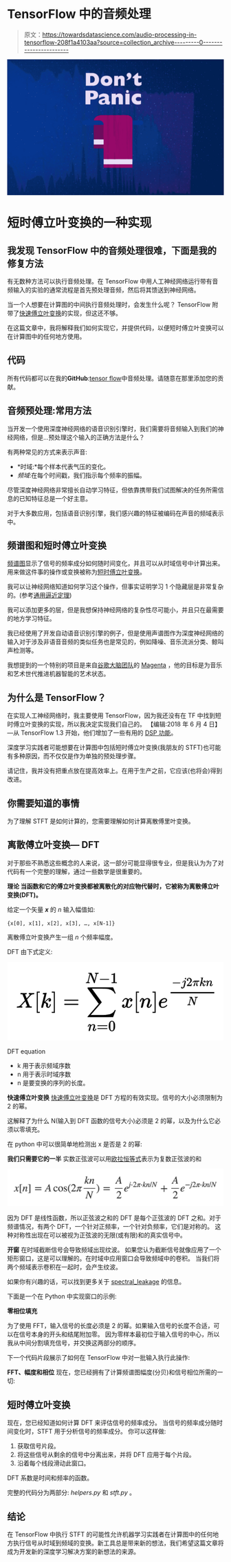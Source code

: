 # TensorFlow 中的音频处理

> 原文：<https://towardsdatascience.com/audio-processing-in-tensorflow-208f1a4103aa?source=collection_archive---------0----------------------->

![](img/b733e458f128f9b2fa87bd31aa23506d.png)

# 短时傅立叶变换的一种实现

## **我发现 TensorFlow 中的音频处理很难，下面是我的修复方法**

有无数种方法可以执行音频处理。在 TensorFlow 中用人工神经网络运行带有音频输入的实验的通常流程是首先预处理音频，然后将其馈送到神经网络。

当一个人想要在计算图的中间执行音频处理时，会发生什么呢？
TensorFlow 附带了[快速傅立叶变换](https://www.tensorflow.org/api_docs/python/tf/fft)的实现，但这还不够。

在这篇文章中，我将解释我们如何实现它，并提供代码，以便短时傅立叶变换可以在计算图中的任何地方使用。

## 代码

所有代码都可以在我的**GitHub**:[tensor flow](https://github.com/dariocazzani/TensorFlow-audio-processing)中音频处理。请随意在那里添加您的贡献。

## 音频预处理:常用方法

当开发一个使用深度神经网络的语音识别引擎时，我们需要将音频输入到我们的神经网络，但是…预处理这个输入的正确方法是什么？

有两种常见的方式来表示声音:

*   *时域:*每个样本代表气压的变化。
*   *频域*:在每个时间戳，我们指示每个频率的振幅。

尽管深度神经网络非常擅长自动学习特征，但依靠携带我们试图解决的任务所需信息的已知特征总是一个好主意。

对于大多数应用，包括语音识别引擎，我们感兴趣的特征被编码在声音的频域表示中。

## 频谱图和短时傅立叶变换

[频谱图](https://en.wikipedia.org/wiki/Spectrogram)显示了信号的频率成分如何随时间变化，并且可以从时域信号中计算出来。
用来做这件事的操作或变换被称为[短时傅立叶变换](https://en.wikipedia.org/wiki/Short-time_Fourier_transform)。

我可以让神经网络知道如何学习这个操作，但事实证明学习 1 个隐藏层是非常复杂的。(参考[通用逼近定理](https://en.wikipedia.org/wiki/Universal_approximation_theorem))

我可以添加更多的层，但是我想保持神经网络的复杂性尽可能小，并且只在最需要的地方学习特征。

我已经使用了开发自动语音识别引擎的例子，但是使用声谱图作为深度神经网络的输入对于涉及非语音音频的类似任务也是常见的，例如降噪、音乐流派分类、鲸叫声检测等。

我想提到的一个特别的项目是来自[谷歌大脑团队](https://research.google.com/teams/brain/)的 [Magenta](https://magenta.tensorflow.org/welcome-to-magenta) ，他的目标是为音乐和艺术世代推进机器智能的艺术状态。

## **为什么是 TensorFlow？**

在实现人工神经网络时，我主要使用 TensorFlow，因为我还没有在 TF 中找到短时傅立叶变换的实现，所以我决定实现我们自己的。
【编辑:2018 年 6 月 4 日】—从 TensorFlow 1.3 开始，他们增加了一些有用的 [DSP 功能](https://www.tensorflow.org/api_docs/python/tf/contrib/signal)。

深度学习实践者可能想要在计算图中包括短时傅立叶变换(我朋友的 STFT)也可能有多种原因，而不仅仅是作为单独的预处理步骤。

请记住，我并没有把重点放在提高效率上。在用于生产之前，它应该(也将会)得到改进。

## **你需要知道的事情**

为了理解 STFT 是如何计算的，您需要理解如何计算离散傅里叶变换。

## **离散傅立叶变换— DFT**

对于那些不熟悉这些概念的人来说，这一部分可能显得很专业，但是我认为为了对代码有一个完整的理解，通过一些数学是很重要的。

**理论
当函数和它的傅立叶变换都被离散化的对应物代替时，它被称为离散傅立叶变换(DFT)。**

给定一个矢量 ***x*** 的 *n* 输入幅值如:

```
{x[0], x[1], x[2], x[3], …, x[N-1]}
```

离散傅立叶变换产生一组 *n* 个频率幅度。

DFT 由下式定义:

![](img/b1daa56b8b66c8e8391f0676788e9e57.png)

DFT equation

*   k 用于表示频域序数
*   n 用于表示时域序数
*   n 是要变换的序列的长度。

**快速傅立叶变换** [快速傅立叶变换](https://en.wikipedia.org/wiki/Fast_Fourier_transform)是 DFT 方程的有效实现。信号的大小必须限制为 2 的幂。

这解释了为什么 N(输入到 DFT 函数的信号大小)必须是 2 的幂，以及为什么它必须以零填充。

在 python 中可以很简单地检测出 x 是否是 2 的幂:

**我们只需要它的一半** 实数正弦波可以用[欧拉恒等式](https://en.wikipedia.org/wiki/Euler%27s_formula)表示为复数正弦波的和

![](img/df1994c8a5091797e576fb98120e0dd9.png)

因为 DFT 是线性函数，所以正弦波之和的 DFT 是每个正弦波的 DFT 之和。对于频谱情况，有两个 DFT，一个针对正频率，一个针对负频率，它们是对称的。
这种对称性出现在可以被视为正弦波的无限(或有限)和的真实信号中。

**开窗** 在时域截断信号会导致频域出现纹波。
如果您认为截断信号就像应用了一个矩形窗口，这是可以理解的。在时域中应用窗口会导致频域中的卷积。
当我们将两个频域表示卷积在一起时，会产生纹波。

如果你有兴趣的话，可以找到更多关于 [spectral_leakage](https://mil.ufl.edu/nechyba/www/__eel3135.s2003/lectures/lecture19/spectral_leakage.pdf) 的信息。

下面是一个在 Python 中实现窗口的示例:

**零相位填充**

为了使用 FFT，输入信号的长度必须是 2 的幂。如果输入信号的长度不合适，可以在信号本身的开头和结尾附加零。
因为零样本最初位于输入信号的中心，所以我从中间分割填充信号，并交换这两部分的顺序。

下一个代码片段展示了如何在 TensorFlow 中对一批输入执行此操作:

**FFT、幅度和相位** 现在，您已经拥有了计算频谱图幅度(分贝)和信号相位所需的一切:

## **短时傅立叶变换**

现在，您已经知道如何计算 DFT 来评估信号的频率成分。
当信号的频率成分随时间变化时，STFT 用于分析信号的频率成分。
你可以这样做:

1.  获取信号片段。
2.  将这些信号从剩余的信号中分离出来，并将 DFT 应用于每个片段。
3.  沿着每个线段滑动此窗口。

DFT 系数是时间和频率的函数。

完整的代码分为两部分: *helpers.py* 和 *stft.py* 。

## 结论

在 TensorFlow 中执行 STFT 的可能性允许机器学习实践者在计算图中的任何地方执行信号从时域到频域的变换。新工具总是带来新的想法，我们希望这篇文章将成为开发新的深度学习解决方案的新想法的来源。